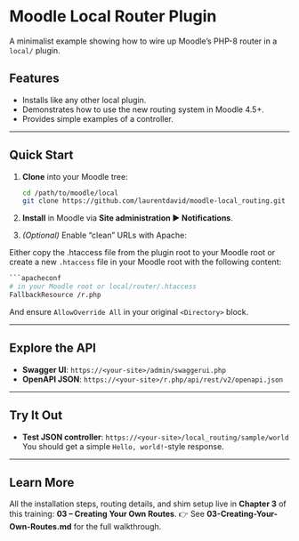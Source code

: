 # Moodle Local Router Plugin

A minimalist example showing how to wire up Moodle’s PHP-8 router in a `local/` plugin.

## Features

* Installs like any other local plugin.
* Demonstrates how to use the new routing system in Moodle 4.5+.
* Provides simple examples of a controller.

---

## Quick Start

1. **Clone** into your Moodle tree:

   ```bash
   cd /path/to/moodle/local
   git clone https://github.com/laurentdavid/moodle-local_routing.git router
   ```
2. **Install** in Moodle via **Site administration ▶️ Notifications**.
3. *(Optional)* Enable “clean” URLs with Apache:

Either copy the .htaccess file from the plugin root to your Moodle root or create
a new `.htaccess` file in your Moodle root with the following content:

   ```bash
   ```apacheconf
   # in your Moodle root or local/router/.htaccess
   FallbackResource /r.php
   ```

   And ensure `AllowOverride All` in your original `<Directory>` block.

---

## Explore the API

* **Swagger UI**: `https://<your-site>/admin/swaggerui.php`
* **OpenAPI JSON**: `https://<your-site>/r.php/api/rest/v2/openapi.json`

---

## Try It Out

* **Test JSON controller**:
  `https://<your-site>/local_routing/sample/world`
  You should get a simple `Hello, world!`-style response.

---

## Learn More

All the installation steps, routing details, and shim setup live in **Chapter 3** of this training:
**03 – Creating Your Own Routes**.
👉 See **03-Creating-Your-Own-Routes.md** for the full walkthrough.

